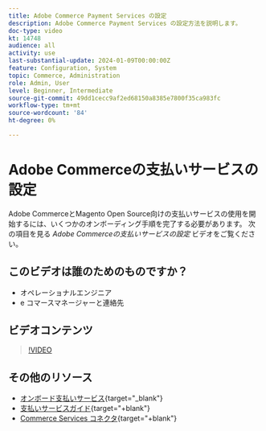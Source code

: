 ```yaml
---
title: Adobe Commerce Payment Services の設定
description: Adobe Commerce Payment Services の設定方法を説明します。
doc-type: video
kt: 14748
audience: all
activity: use
last-substantial-update: 2024-01-09T00:00:00Z
feature: Configuration, System
topic: Commerce, Administration
role: Admin, User
level: Beginner, Intermediate
source-git-commit: 49dd1cecc9af2ed68150a8385e7800f35ca983fc
workflow-type: tm+mt
source-wordcount: '84'
ht-degree: 0%

---
```


# Adobe Commerceの支払いサービスの設定

Adobe CommerceとMagento Open Source向けの支払いサービスの使用を開始するには、いくつかのオンボーディング手順を完了する必要があります。 次の項目を見る _Adobe Commerceの支払いサービスの設定_ ビデオをご覧ください。

## このビデオは誰のためのものですか？

- オペレーショナルエンジニア
- e コマースマネージャーと連絡先

## ビデオコンテンツ

>[!VIDEO](https://video.tv.adobe.com/v/3425957?learn=on)

## その他のリソース

- [オンボード支払いサービス](https://experienceleague.adobe.com/docs/commerce-merchant-services/payment-services/get-started/onboard.html){target="_blank"}
- [支払いサービスガイド](https://experienceleague.adobe.com/docs/commerce-merchant-services/payment-services/guide-overview.html){target="+blank"}
- [Commerce Services コネクタ](https://experienceleague.adobe.com/docs/commerce-merchant-services/user-guides/integration-services/saas.html){target="+blank"}

